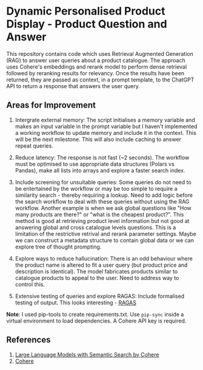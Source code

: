 # Dynamic Personalised Product Display - Product Question and Answer

This repository contains code which uses Retrieval Augmented Generation (RAG) to answer user queries about a product catalogue. The approach uses Cohere's embeddings and rerank model to perform dense retrieval followed by reranking results for relevancy. Once the results have been returned, they are passed as context, in a prompt template, to the ChatGPT API to return a response that answers the user query.

## Areas for Improvement

1. Intergrate external memory: The script initialises a memory variable and makes an input variable in the prompt variable but I haven't implemented a working workflow to update memory and include it in the context. This will be the next milestone. This will also include caching to answer repeat queries.

2. Reduce latency: The response is not fast (~2 seconds). The workflow must be optimised to use appropriate data structures (Polars vs Pandas), make all lists into arrays and explore a faster search index.

3. Include screening for unsuitable queries: Some queries do not need to be entertained by the workflow or may be too simple to require a similarity search - thereby requiring a lookup. Need to add logic before the search workflow to deal with these queries without using the RAG workflow. Another example is when we ask global questions like "How many products are there?" or "what is the cheapest product?". This method is good at retrieving product level information but not good at answering global and cross catalogue levels questions. This is a limitation of the restrictive retrival and rerank parameter settings. Maybe we can construct a metadata structure to contain global data or we can explore tree of thought prompting.

4. Explore ways to reduce hallucination: There is an odd behaviour where the product name is altered to fit a user query (but product price and description is identical). The model fabricates products similar to catalogue products to appeal to the user. Need to address way to control this.

5. Extensive testing of queries and explore RAGAS: Include formalised testing of output. This looks interesting - [RAGAS](https://github.com/explodinggradients/ragas)

**Note**: I used pip-tools to create requirements.txt. Use `pip-sync` inside a virtual environment to load dependencies. A Cohere API key is required.

## References

1. [Large Language Models with Semantic Search by Cohere](https://www.deeplearning.ai/short-courses/large-language-models-semantic-search/)
2. [Cohere](https://cohere.com/)